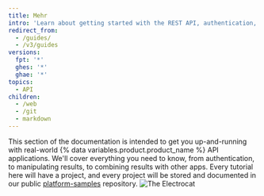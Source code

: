 ```yaml
---
title: Mehr
intro: 'Learn about getting started with the REST API, authentication, and how to use the REST API for a variety of tasks.'
redirect_from:
  - /guides/
  - /v3/guides
versions:
  fpt: '*'
  ghes: '*'
  ghae: '*'
topics:
  - API
children:
  - /web
  - /git
  - markdown
---
```

This section of the documentation is intended to get you up-and-running with
real-world {% data variables.product.product_name %} API applications. We'll cover everything you need to know, from
authentication, to manipulating results, to combining results with other apps.
Every tutorial here will have a project, and every project will be
stored and documented in our public
[platform-samples](https://github.com/github/platform-samples) repository.
![The Electrocat](/assets/images/electrocat.png)
